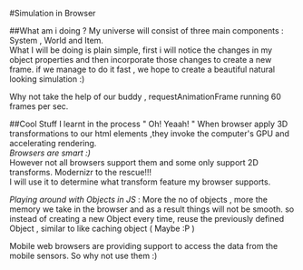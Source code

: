 #Simulation in Browser

##What am i doing ?
My universe will consist of three main components : System , World and Item.<br/>
What I will be doing is plain simple, first i will notice the changes in my object properties and then incorporate those changes to create a new frame.
if we manage to do it fast , we hope to create a beautiful natural looking simulation :)

Why not take the help of our buddy , requestAnimationFrame running 60 frames per sec.

##Cool Stuff I learnt in the process " Oh! Yeaah! "
When browser apply 3D transformations to our html elements ,they invoke the computer's GPU and accelerating rendering.<br/>
<em>Browsers are smart :) </em></br>
However not all browsers support them and some only support 2D transforms. Modernizr to the rescue!!!<br/>
I will use it to determine what transform feature my browser supports.

<em>Playing around with Objects in JS</em> : More the no of objects , more the memory we take in the browser and as a result things will not be smooth.
so instead of creating a new Object every time, reuse the previously defined Object , similar to like caching object ( Maybe :P )

Mobile web browsers are providing support to access the data from the mobile sensors. So why not use them :)